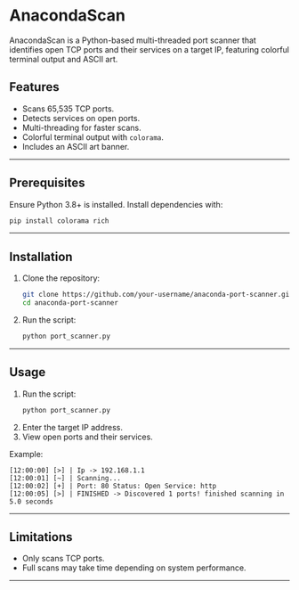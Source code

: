 # AnacondaScan
AnacondaScan is a Python-based multi-threaded port scanner that identifies open TCP ports and their services on a target IP, featuring colorful terminal output and ASCII art.



## Features

- Scans 65,535 TCP ports.
- Detects services on open ports.
- Multi-threading for faster scans.
- Colorful terminal output with `colorama`.
- Includes an ASCII art banner.

---

## Prerequisites

Ensure Python 3.8+ is installed. Install dependencies with:

```bash
pip install colorama rich
```

---

## Installation

1. Clone the repository:
   ```bash
   git clone https://github.com/your-username/anaconda-port-scanner.git
   cd anaconda-port-scanner
   ```
2. Run the script:
   ```bash
   python port_scanner.py
   ```

---

## Usage

1. Run the script:
   ```bash
   python port_scanner.py
   ```
2. Enter the target IP address.
3. View open ports and their services.

Example:

```
[12:00:00] [>] | Ip -> 192.168.1.1
[12:00:01] [~] | Scanning...
[12:00:02] [+] | Port: 80 Status: Open Service: http
[12:00:05] [>] | FINISHED -> Discovered 1 ports! finished scanning in 5.0 seconds
```

---

## Limitations

- Only scans TCP ports.
- Full scans may take time depending on system performance.

---
